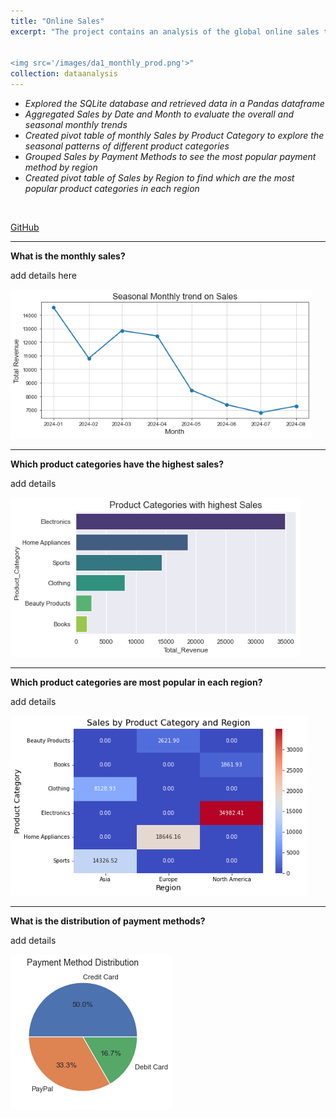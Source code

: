 ```yaml
---
title: "Online Sales"
excerpt: "The project contains an analysis of the global online sales transactions across various products in 2024. I retrieved data from a database, processed it, and used visualizations for answering business questions.<br/>


<img src='/images/da1_monthly_prod.png'>"
collection: dataanalysis
---
```


- *Explored the SQLite database and retrieved data in a Pandas dataframe*
- *Aggregated Sales by Date and Month to evaluate the overall and seasonal monthly trends*
- *Created pivot table of monthly Sales by Product Category to explore the seasonal patterns of different product categories*
- *Grouped Sales by Payment Methods to see the most popular payment method by region*
- *Created pivot table of Sales by Region to find which are the most popular product categories in each region*
<br/>

[GitHub](https://github.com/ciDSproj/online_sales)




---
**What is the monthly sales?**

add details here



<img src='/images/da1_monthly_sales.png'>


---
**Which product categories have the highest sales?**

add details



<img src='/images/da1_top_prod.png'>


---
**Which product categories are most popular in each region?**

add details



<img src='/images/da1_heatmap.png'>

---
**What is the distribution of payment methods?**

add details



<img src='/images/da1_pay_method.png'>




